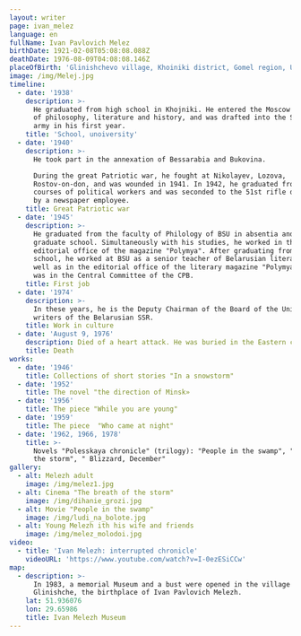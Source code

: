 ```yaml
---
layout: writer
page: ivan_melez
language: en
fullName: Ivan Pavlovich Melez
birthDate: 1921-02-08T05:08:08.088Z
deathDate: 1976-08-09T04:08:08.146Z
placeOfBirth: 'Glinishchevo village, Khoiniki district, Gomel region, USSR'
image: /img/Melej.jpg
timeline:
  - date: '1938'
    description: >-
      He graduated from high school in Khojniki. He entered the Moscow Institute
      of philosophy, literature and history, and was drafted into the Soviet
      army in his first year.
    title: 'School, unoiversity'
  - date: '1940'
    description: >-
      He took part in the annexation of Bessarabia and Bukovina.

      During the great Patriotic war, he fought at Nikolayev, Lozova,
      Rostov-on-don, and was wounded in 1941. In 1942, he graduated from the
      courses of political workers and was seconded to the 51st rifle division
      by a newspaper employee.
    title: Great Patriotic war
  - date: '1945'
    description: >-
      He graduated from the faculty of Philology of BSU in absentia and entered
      graduate school. Simultaneously with his studies, he worked in the
      editorial office of the magazine "Polymya". After graduating from graduate
      school, he worked at BSU as a senior teacher of Belarusian literature, as
      well as in the editorial office of the literary magazine "Polymya", and
      was in the Central Committee of the CPB.
    title: First job
  - date: '1974'
    description: >-
      In these years, he is the Deputy Chairman of the Board of the Union of
      writers of the Belarusian SSR.
    title: Work in culture
  - date: 'August 9, 1976'
    description: Died of a heart attack. He was buried in the Eastern cemetery of Minsk.
    title: Death
works:
  - date: '1946'
    title: Collections of short stories "In a snowstorm"
  - date: '1952'
    title: The novel "the direction of Minsk»
  - date: '1956'
    title: The piece "While you are young"
  - date: '1959'
    title: The piece  "Who came at night"
  - date: '1962, 1966, 1978'
    title: >-
      Novels "Polesskaya chronicle" (trilogy): "People in the swamp", "Breath of
      the storm", " Blizzard, December"
gallery:
  - alt: Melezh adult
    image: /img/melez1.jpg
  - alt: Cinema "The breath of the storm"
    image: /img/dihanie_grozi.jpg
  - alt: Movie "People in the swamp"
    image: /img/ludi_na_bolote.jpg
  - alt: Young Melezh ith his wife and friends
    image: /img/melez_molodoi.jpg
video:
  - title: 'Ivan Melezh: interrupted chronicle'
    videoURL: 'https://www.youtube.com/watch?v=I-0ezESiCCw'
map:
  - description: >-
      In 1983, a memorial Museum and a bust were opened in the village of
      Glinishche, the birthplace of Ivan Pavlovich Melezh.
    lat: 51.936076
    lon: 29.65986
    title: Ivan Melezh Museum
---
```


